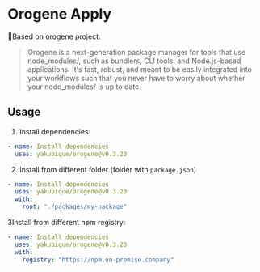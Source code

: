 # Orogene Apply

🥳Based on [orogene](https://github.com/orogene/orogene/tree/main) project.

>Orogene is a next-generation package manager for tools that use node_modules/, such as bundlers, CLI tools, and Node.js-based applications. It's fast, robust, and meant to be easily integrated into your workflows such that you never have to worry about whether your node_modules/ is up to date.
 
## Usage

1. Install dependencies:
```yaml
- name: Install dependencies
  uses: yakubique/orogene@v0.3.23
```

2. Install from different folder (folder with `package.json`)
```yaml
- name: Install dependencies
  uses: yakubique/orogene@v0.3.23
  with:
    root: "./packages/my-package"
```

3Install from different npm registry:
```yaml
- name: Install dependencies
  uses: yakubique/orogene@v0.3.23
  with:
    registry: "https://npm.on-premise.company"
```